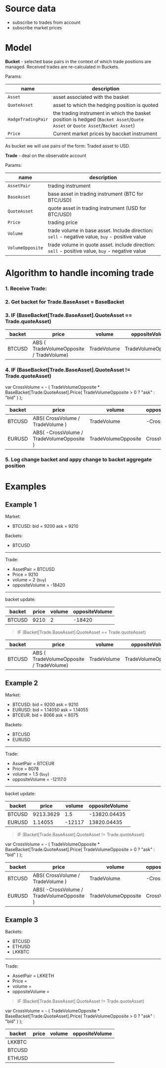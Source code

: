 # Source data

* subscribe to trades from account
* subscribe market prices

# Model

**Bucket** - selected base pairs in the context of which trade positions are managed.
Received trades are re-calculated in Buckets.

Params:

| name | description |
| ---- | ----------- |
| `Asset` | asset associated with the basket |
| `QuoteAsset` | asset to which the hedging position is quoted |
| `HadgeTradingPair` | the trading instrument in which the basket position is hedged (`Backet Asset`/`Quote Asset` or `Quote Asset`/`Backet Asset`) |
| `Price` | Current market prices by baccket instrument |

As bucket we will use pairs of the form: Traded asset to USD.

**Trade** - deal on the observable account

Params:

| name | description |
| ---- | ----------- |
| `AssetPair` | trading instrument |
| `BaseAsset` | base asset in trading instrument (BTC for BTC/USD)  |
| `QuoteAsset` | quote asset in trading instrument (USD for BTC/USD) |
| `Price` | trading price |
| `Volume` | trade volume in base asset. Include direction: `sell` - negative value, `buy` - positive value |
| `VolumeOpposite` | trade volume in quote asset. include direction: `sell` - positive value, `buy` - negative value |

# Algorithm to handle incoming trade

### 1. Receive Trade:

### 2. Get backet for **Trade.BaseAsset** = BaseBacket

### 3. IF (BaseBacket[Trade.BaseAsset].QuoteAsset == Trade.quoteAsset)

| backet | price | volume | oppositeVolume |
| ------ | ----- | ------ | -------------- |
| BTCUSD | ABS ( TradeVolumeOpposite / TradeVolume) | TradeVolume | TradeVolumeOpposite |

### 4. IF (BaseBacket[Trade.BaseAsset].QuoteAsset != Trade.quoteAsset)

var CrossVolume = - ( TradeVolumeOpposite * BaseBacket[Trade.QuoteAsset].Price( TradeVolumeOpposite > 0 ? "ask" : "bid" ) );

| backet | price | volume | oppositeVolume |
| ------ | ----- | ------ | -------------- |
| BTCUSD | ABS( CrossVolume / TradeVolume ) | TradeVolume | -CrossVolume |
| EURUSD | ABS( -CrossVolume / TradeVolumeOpposite ) | TradeVolumeOpposite | CrossVolume |

### 5. Log change backet and appy change to backet aggregate position



# Examples

## Example 1

Market:

* BTCUSD: bid = 9200 ask = 9210

Backets:

* BTCUSD

---

Trade:

* AssetPair = BTCUSD
* Price = 9210
* volume = 2 (`buy`)
* oppositeVolume = -18420

---

backet update:

| backet | price | volume | oppositeVolume |
| ------ | ----- | ------ | -------------- |
| BTCUSD | 9210 | 2 | -18420 |


> IF (Backet[Trade.BaseAsset].QuoteAsset == Trade.quoteAsset)

| backet | price | volume | oppositeVolume |
| ------ | ----- | ------ | -------------- |
| BTCUSD | ABS ( TradeVolumeOpposite / TradeVolume) | TradeVolume | TradeVolumeOpposite |


## Example 2

Market:

* BTCUSD: bid = 9200 ask = 9210
* EURUSD: bid = 1.14050 ask = 1.14055
* BTCEUR: bid = 8066 ask = 8075

Backets:

* BTCUSD
* EURUSD

---

Trade:

* AssetPair = BTCEUR
* Price = 8078
* volume = 1.5 (`buy`)
* oppositeVolume = -12117.0

---

backet update:

| backet | price | volume | oppositeVolume |
| ------ | ----- | ------ | -------------- |
| BTCUSD | 9213.3629 | 1.5 | -13820.04435 |
| EURUSD | 1.14055 | -12117 | 13820.04435 |


> IF (Backet[Trade.BaseAsset].QuoteAsset != Trade.quoteAsset)

var CrossVolume = - ( TradeVolumeOpposite * BaseBacket[Trade.QuoteAsset].Price( TradeVolumeOpposite > 0 ? "ask" : "bid" ) );

| backet | price | volume | oppositeVolume |
| ------ | ----- | ------ | -------------- |
| BTCUSD | ABS( CrossVolume / TradeVolume ) | TradeVolume | -CrossVolume |
| EURUSD | ABS( -CrossVolume / TradeVolumeOpposite ) | TradeVolumeOpposite | CrossVolume |




## Example 3

Backets:

* BTCUSD
* ETHUSD
* LKKBTC

---

Trade:

* AssetPair = LKKETH
* Price = 
* volume = 
* oppositeVolume = 


> IF (Backet[Trade.BaseAsset].QuoteAsset != Trade.quoteAsset)

var CrossVolume = - ( TradeVolumeOpposite * BaseBacket[Trade.QuoteAsset].Price( TradeVolumeOpposite > 0 ? "ask" : "bid" ) );

| backet | price | volume | oppositeVolume |
| ------ | ----- | ------ | -------------- |
| LKKBTC | | | |
| BTCUSD | | | |
| ETHUSD | | | |







